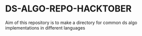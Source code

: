 # DS-ALGO-REPO-HACKTOBER
Aim of this repository is to make a directory for common ds algo implementations in different languages
